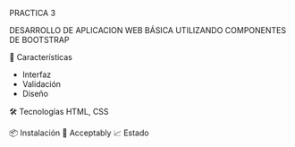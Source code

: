 PRACTICA 3

DESARROLLO DE APLICACION WEB BÁSICA UTILIZANDO COMPONENTES DE BOOTSTRAP

🚀 Características
- Interfaz 
- Validación 
- Diseño 

🛠️ Tecnologías
HTML, CSS

   📦 Instalación
   🧠 Acceptably
   📈 Estado 